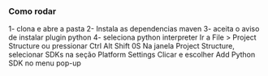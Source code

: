 ### Como rodar 
1- clona e abre a pasta
2- Instala as dependencias maven 
3- aceita o aviso de instalar plugin python 
4- seleciona python interpreter 
Ir a File > Project Structure ou pressionar Ctrl Alt Shift 0S
Na janela Project Structure, selecionar SDKs na seção Platform Settings
Clicar e escolher Add Python SDK no menu pop-up
